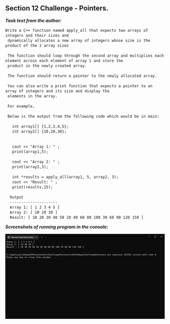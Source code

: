  ## Section 12 Challenge - Pointers.
 
 ***Task text from the author:***
 ```
Write a C++ function named apply_all that expects two arrays of integers and their sizes and
  dynamically allocates a new array of integers whose size is the product of the 2 array sizes

  The function should loop through the second array and multiplies each element across each element of array 1 and store the
  product in the newly created array.

  The function should return a pointer to the newly allocated array.

  You can also write a print function that expects a pointer to an array of integers and its size and display the
  elements in the array.

  For example,

  Below is the output from the following code which would be in main:

    int array1[] {1,2,3,4,5};
    int array2[] {10,20,30};


    cout << "Array 1: " ;
    print(array1,5);

    cout << "Array 2: " ;
    print(array2,3);

    int *results = apply_all(array1, 5, array2, 3);
    cout << "Result: " ;
    print(results,15);

   Output
   ---------------------
   Array 1: [ 1 2 3 4 5 ]
   Array 2: [ 10 20 30 ]
   Result: [ 10 20 30 40 50 20 40 60 80 100 30 60 90 120 150 ]

```
***Screenshots of running program in the console:***

![challenge_program_flow01](docs/challenge_pointers.jpg)